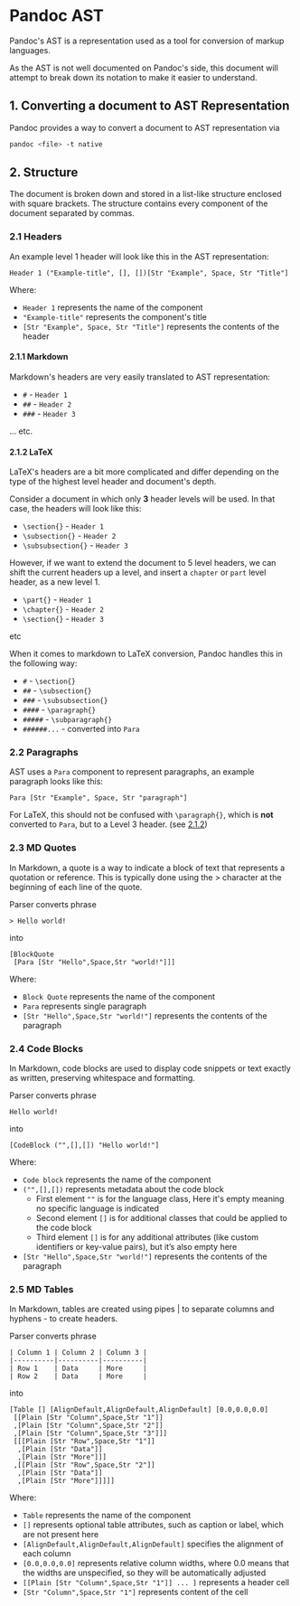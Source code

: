 # Pandoc AST
Pandoc's AST is a representation used as a tool for conversion of markup languages.

As the AST is not well documented on Pandoc's side, this document will attempt to break down its notation to make it easier to understand.

## 1. Converting a document to AST Representation
Pandoc provides a way to convert a document to AST representation via

```sh
pandoc <file> -t native
```

## 2. Structure

The document is broken down and stored in a list-like structure enclosed with square brackets. The structure contains every component of the document separated by commas.

### 2.1 Headers

An example level 1 header will look like this in the AST representation:
```
Header 1 ("Example-title", [], [])[Str "Example", Space, Str "Title"]
```
Where:
- `Header 1` represents the name of the component
- `"Example-title"` represents the component's title
- `[Str "Example", Space, Str "Title"]` represents the contents of the header

#### 2.1.1 Markdown
Markdown's headers are very easily translated to AST representation:

* `#` - `Header 1`
* `##` - `Header 2`
* `###` - `Header 3`

... etc.

#### 2.1.2 LaTeX
LaTeX's headers are a bit more complicated and differ depending on the type of the highest level header and document's depth.

Consider a document in which only **3** header levels will be used. In that case, the headers will look like this:
* `\section{}` - `Header 1`
* `\subsection{}` - `Header 2`
* `\subsubsection{}` - `Header 3`

However, if we want to extend the document to 5 level headers, we can shift the current headers up a level, and insert a `chapter` or `part` level header, as a new level 1.
* `\part{}` - `Header 1`
* `\chapter{}` - `Header 2`
* `\section{}` - `Header 3`

etc

When it comes to markdown to LaTeX conversion, Pandoc handles this in the following way:
* `#` - `\section{}`
* `##` - `\subsection{}`
* `###` - `\subsubsection{}`
* `####` - `\paragraph{}`
* `#####` - `\subparagraph{}`
* `######...` - converted into `Para`

### 2.2 Paragraphs

AST uses a `Para` component to represent paragraphs, an example paragraph looks like this:
```
Para [Str "Example", Space, Str "paragraph"]
```

For LaTeX, this should not be confused with `\paragraph{}`, which is **not** converted to `Para`, but to a Level 3 header. (see [2.1.2](#212-latex))


### 2.3 MD Quotes

In Markdown, a quote is a way to indicate a block of text that represents a quotation or reference. This is typically done using the > character at the beginning of each line of the quote.

Parser converts phrase 
```
> Hello world!
```
into 
```
[BlockQuote
 [Para [Str "Hello",Space,Str "world!"]]]
```

Where:
- `Block Quote` represents the name of the component
- `Para` represents single paragraph
- `[Str "Hello",Space,Str "world!"]` represents the contents of the paragraph

### 2.4 Code Blocks
In Markdown, code blocks are used to display code snippets or text exactly as written, preserving whitespace and formatting.

Parser converts phrase
```
Hello world!
```
into
```
[CodeBlock ("",[],[]) "Hello world!"]
```

Where: 
- `Code block` represents the name of the component
- `("",[],[])` represents metadata about the code block
    - First element `""`  is for the language class, Here it's empty meaning no specific language is indicated
    - Second element `[]` is for additional classes that could be applied to the code block
    - Third element `[]` is for any additional attributes (like custom identifiers or key-value pairs), but it’s also empty here
- `[Str "Hello",Space,Str "world!"]` represents the contents of the paragraph

### 2.5 MD Tables

In Markdown, tables are created using pipes | to separate columns and hyphens - to create headers.

Parser converts phrase
```
| Column 1 | Column 2 | Column 3 |
|----------|----------|----------|
| Row 1    | Data     | More     |
| Row 2    | Data     | More     |
```
into
```
[Table [] [AlignDefault,AlignDefault,AlignDefault] [0.0,0.0,0.0]
 [[Plain [Str "Column",Space,Str "1"]]
 ,[Plain [Str "Column",Space,Str "2"]]
 ,[Plain [Str "Column",Space,Str "3"]]]
 [[[Plain [Str "Row",Space,Str "1"]]
  ,[Plain [Str "Data"]]
  ,[Plain [Str "More"]]]
 ,[[Plain [Str "Row",Space,Str "2"]]
  ,[Plain [Str "Data"]]
  ,[Plain [Str "More"]]]]]
```

Where:
- `Table` represents the name of the component
- `[]` represents optional table attributes, such as caption or label, which are not present here
- `[AlignDefault,AlignDefault,AlignDefault]` specifies the alignment of each column
- `[0.0,0.0,0.0]` represents relative column widths, where 0.0 means that the widths are unspecified, so they will be automatically adjusted
- `[[Plain [Str "Column",Space,Str "1"]] ... ]` represents a header cell
- `[Str "Column",Space,Str "1"]` represents content of the cell
